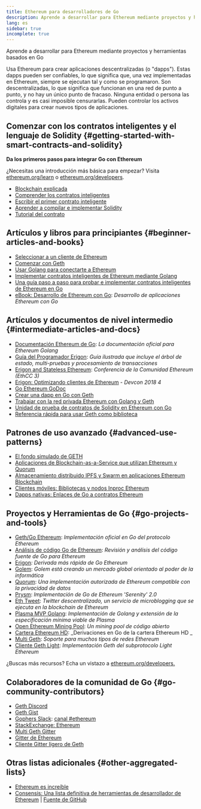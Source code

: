 ```yaml
---
title: Ethereum para desarrolladores de Go
description: Aprende a desarrollar para Ethereum mediante proyectos y herramientas basados en Go
lang: es
sidebar: true
incomplete: true
---
```


<div class="featured">Aprende a desarrollar para Ethereum mediante proyectos y herramientas basados en Go</div>

Usa Ethereum para crear aplicaciones descentralizadas (o "dapps"). Estas dapps pueden ser confiables, lo que significa que, una vez implementadas en Ethereum, siempre se ejecutan tal y como se programaron. Son descentralizadas, lo que significa que funcionan en una red de punto a punto, y no hay un único punto de fracaso. Ninguna entidad o persona las controla y es casi imposible censurarlas. Pueden controlar los activos digitales para crear nuevos tipos de aplicaciones.

## Comenzar con los contratos inteligentes y el lenguaje de Solidity {#getting-started-with-smart-contracts-and-solidity}

**Da los primeros pasos para integrar Go con Ethereum**

¿Necesitas una introducción más básica para empezar? Visita [ethereum.org/learn](/learn/) o [ethereum.org/developers](/developers/).

- [Blockchain explicada](https://kauri.io/article/d55684513211466da7f8cc03987607d5/blockchain-explained)
- [Comprender los contratos inteligentes](https://kauri.io/article/e4f66c6079e74a4a9b532148d3158188/ethereum-101-part-5-the-smart-contract)
- [Escribir el primer contrato inteligente](https://kauri.io/article/124b7db1d0cf4f47b414f8b13c9d66e2/remix-ide-your-first-smart-contract)
- [Aprender a compilar e implementar Solidity](https://kauri.io/article/973c5f54c4434bb1b0160cff8c695369/understanding-smart-contract-compilation-and-deployment)
- [Tutorial del contrato](https://github.com/ethereum/go-ethereum/wiki/Contract-Tutorial)

## Artículos y libros para principiantes {#beginner-articles-and-books}

- [Seleccionar a un cliente de Ethereum](https://www.trufflesuite.com/docs/truffle/reference/choosing-an-ethereum-client)
- [Comenzar con Geth](https://medium.com/@tzhenghao/getting-started-with-geth-c1a30b8d6458)
- [Usar Golang para conectarte a Ethereum](https://www.youtube.com/watch?v=-7uChuO_VzM)
- [Implementar contratos inteligentes de Ethereum mediante Golang](https://www.youtube.com/watch?v=pytGqQmDslE)
- [Una guía paso a paso para probar e implementar contratos inteligentes de Ethereum en Go](https://hackernoon.com/a-step-by-step-guide-to-testing-and-deploying-ethereum-smart-contracts-in-go-9fc34b178d78)
- [eBook: Desarrollo de Ethereum con Go](https://goethereumbook.org/): _Desarrollo de aplicaciones Ethereum con Go_

## Artículos y documentos de nivel intermedio {#intermediate-articles-and-docs}

- [Documentación Ethereum de Go](https://geth.ethereum.org/docs/): _La documentación oficial para Ethereum Golang_
- [Guía del Programador Erigon](https://github.com/ledgerwatch/erigon/blob/devel/docs/programmers_guide/guide.md): _Guía ilustrada que incluye el árbol de estado, multi-pruebas y procesamiento de transacciones_
- [Erigon and Stateless Ethereum](https://youtu.be/3-Mn7OckSus?t=394): _Conferencia de la Comunidad Ethereum (EthCC 3)_
- [Erigon: Optimizando clientes de Ethereum](https://www.youtube.com/watch?v=CSpc1vZQW2Q) - _Devcon 2018 4_
- [Go Ethereum GoDoc](https://godoc.org/github.com/ethereum/go-ethereum)
- [Crear una dapp en Go con Geth](https://kauri.io/#collections/A%20Hackathon%20Survival%20Guide/creating-a-dapp-in-go-with-geth/)
- [Trabajar con la red privada Ethereum con Golang y Geth](https://myhsts.org/tutorial-learn-how-to-work-with-ethereum-private-network-with-golang-with-geth.php)
- [Unidad de prueba de contratos de Solidity en Ethereum con Go](https://medium.com/coinmonks/unit-testing-solidity-contracts-on-ethereum-with-go-3cc924091281)
- [Referencia rápida para usar Geth como biblioteca](https://medium.com/coinmonks/web3-go-part-1-31c68c68e20e)

## Patrones de uso avanzado {#advanced-use-patterns}

- [El fondo simulado de GETH](https://kauri.io/#collections/An%20ethereum%20test%20toolkit%20in%20Go/the-geth-simulated-backend/#_top)
- [Aplicaciones de Blockchain-as-a-Service que utilizan Ethereum y Quorum](https://blockchain.dcwebmakers.com/blockchain-as-a-service-apps-using-ethereum-and-quorum.html)
- [Almacenamiento distribuido IPFS y Swarm en aplicaciones Ethereum Blockchain](https://blockchain.dcwebmakers.com/work-with-distributed-storage-ipfs-and-swarm-in-ethereum.html)
- [Clientes móviles: Bibliotecas y nodos Inproc Ethereum](https://github.com/ethereum/go-ethereum/wiki/Mobile-Clients:-Libraries-and-Inproc-Ethereum-Nodes)
- [Dapps nativas: Enlaces de Go a contratos Ethereum](https://github.com/ethereum/go-ethereum/wiki/Native-DApps:-Go-bindings-to-Ethereum-contracts)

## Proyectos y Herramientas de Go {#go-projects-and-tools}

- [Geth/Go Ethereum](https://github.com/ethereum/go-ethereum): _Implementación oficial en Go del protocolo Ethereum_
- [Análisis de código Go de Ethereum](https://github.com/ZtesoftCS/go-ethereum-code-analysis): _Revisión y análisis del código fuente de Go para Ethereum_
- [Erigon](https://github.com/ledgerwatch/erigon)_: Derivada más rápida de Go Ethereum_
- [Golem](https://github.com/golemfactory/golem): _Golem está creando un mercado global orientado al poder de la informática_
- [Quorum](https://github.com/jpmorganchase/quorum): _Una implementación autorizada de Ethereum compatible con la privacidad de datos_
- [Prysm](https://github.com/prysmaticlabs/prysm): _Implementación de Go de Ethereum 'Serenity' 2.0_
- [Eth Tweet](https://github.com/yep/eth-tweet): _Twitter descentralizado, un servicio de microblogging que se ejecuta en la blockchain de Ethereum_
- [Plasma MVP Golang](https://github.com/kyokan/plasma): _Implementación de Golang y extensión de la especificación mínima viable de Plasma_
- [Open Ethereum Mining Pool](https://github.com/sammy007/open-ethereum-pool): _Un mining pool de código abierto_
- [Cartera Ethereum HD](https://github.com/miguelmota/go-ethereum-hdwallet): _Derivaciones en Go de la cartera Ethereum HD _
- [Multi Geth](https://github.com/multi-geth/multi-geth): _Soporte para muchos tipos de redes Ethereum_
- [Cliente Geth Light](https://github.com/zsfelfoldi/go-ethereum/wiki/Geth-Light-Client): _Implementación Geth del subprotocolo Light Ethereum_

¿Buscas más recursos? Echa un vistazo a [ethereum.org/developers.](/developers/)

## Colaboradores de la comunidad de Go {#go-community-contributors}

- [Geth Discord](https://discordapp.com/invite/nthXNEv)
- [Geth Gist](https://gitter.im/ethereum/go-ethereum)
- [Gophers Slack](https://invite.slack.golangbridge.org/): [canal #ethereum ](https://gophers.slack.com/messages/C9HP1S9V2)
- [StackExchange: Ethereum](https://ethereum.stackexchange.com/)
- [Multi Geth Gitter](https://gitter.im/ethoxy/multi-geth)
- [Gitter de Ethereum](https://gitter.im/ethereum/home)
- [Cliente Gitter ligero de Geth](https://gitter.im/ethereum/light-client)

## Otras listas adicionales {#other-aggregated-lists}

- [Ethereum es increíble](https://github.com/btomashvili/awesome-ethereum)
- [Consensis: Una lista definitiva de herramientas de desarrollador de Ethereum](https://media.consensys.net/an-definitive-list-of-ethereum-developer-tools-2159ce865974) | [Fuente de GitHub](https://github.com/ConsenSys/ethereum-developer-tools-list)

